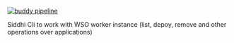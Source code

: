 [![buddy pipeline](https://app.buddy.works/xtrmstep/siddhicli/pipelines/pipeline/237180/badge.svg?token=5b96f78bcfcaa6a24eebd61efa9138a3d5dcfcdf3d1e9b0bf65923f208d64c3f "buddy pipeline")](https://app.buddy.works/xtrmstep/siddhicli/pipelines/pipeline/237180)

Siddhi Cli to work with WSO worker instance (list, depoy, remove and other operations over applications)

